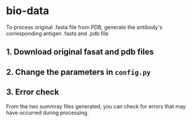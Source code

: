 # bio-data
To process original .fasta file from PDB, generate the antibody's corresponding antigen .fasta and .pdb file

## 1. Download original fasat and pdb files

## 2. Change the parameters in `config.py`

## 3. Error check
From the two summray files generated, you can check for errors that may have occurred during processing.
